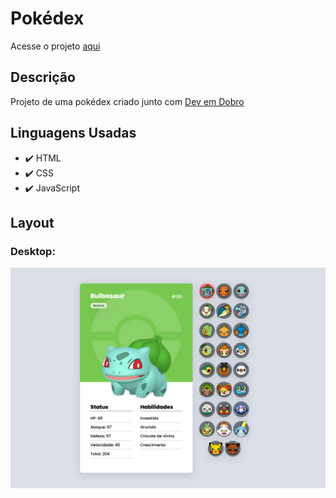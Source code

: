 # Pokédex

<p>Acesse o projeto <a href="https://vomoura.github.io/StarterDex/">aqui</a></p>

## Descrição

<p>Projeto de uma pokédex criado junto com <a href="https://www.youtube.com/c/DevemDobro">Dev em Dobro</a></p>


## Linguagens Usadas
- ✔️ HTML
- ✔️ CSS
- ✔️ JavaScript

## Layout 
### Desktop:
<img src="src/imagens/layout.png">
